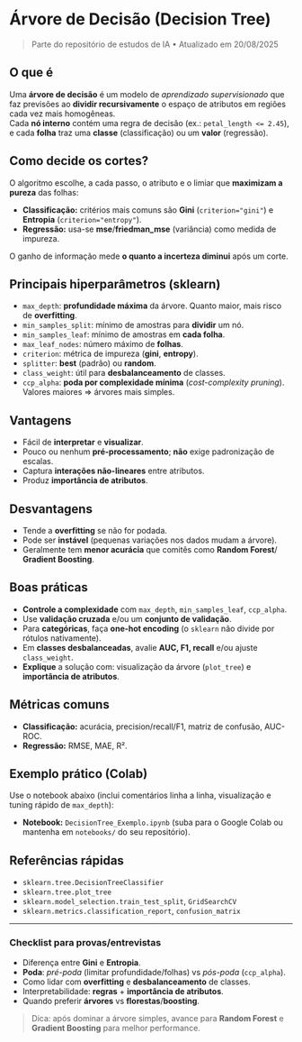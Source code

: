# Árvore de Decisão (Decision Tree)

> Parte do repositório de estudos de IA • Atualizado em 20/08/2025

## O que é
Uma **árvore de decisão** é um modelo de *aprendizado supervisionado* que faz previsões ao **dividir recursivamente** o espaço de atributos em regiões cada vez mais homogêneas.  
Cada **nó interno** contém uma regra de decisão (ex.: `petal_length <= 2.45`), e cada **folha** traz uma **classe** (classificação) ou um **valor** (regressão).

## Como decide os cortes?
O algoritmo escolhe, a cada passo, o atributo e o limiar que **maximizam a pureza** das folhas:
- **Classificação:** critérios mais comuns são **Gini** (`criterion="gini"`) e **Entropia** (`criterion="entropy"`).
- **Regressão:** usa-se **mse**/**friedman_mse** (variância) como medida de impureza.

O ganho de informação mede **o quanto a incerteza diminui** após um corte.

## Principais hiperparâmetros (sklearn)
- `max_depth`: **profundidade máxima** da árvore. Quanto maior, mais risco de **overfitting**.
- `min_samples_split`: mínimo de amostras para **dividir** um nó.
- `min_samples_leaf`: mínimo de amostras em **cada folha**.
- `max_leaf_nodes`: número máximo de **folhas**.
- `criterion`: métrica de impureza (**gini**, **entropy**).
- `splitter`: **best** (padrão) ou **random**.
- `class_weight`: útil para **desbalanceamento** de classes.
- `ccp_alpha`: **poda por complexidade mínima** (*cost-complexity pruning*). Valores maiores ⇒ árvores mais simples.

## Vantagens
- Fácil de **interpretar** e **visualizar**.
- Pouco ou nenhum **pré-processamento**; **não** exige padronização de escalas.
- Captura **interações não-lineares** entre atributos.
- Produz **importância de atributos**.

## Desvantagens
- Tende a **overfitting** se não for podada.
- Pode ser **instável** (pequenas variações nos dados mudam a árvore).
- Geralmente tem **menor acurácia** que comitês como **Random Forest**/ **Gradient Boosting**.

## Boas práticas
- **Controle a complexidade** com `max_depth`, `min_samples_leaf`, `ccp_alpha`.
- Use **validação cruzada** e/ou um **conjunto de validação**.
- Para **categóricas**, faça **one-hot encoding** (o `sklearn` não divide por rótulos nativamente).
- Em **classes desbalanceadas**, avalie **AUC, F1, recall** e/ou ajuste `class_weight`.
- **Explique** a solução com: visualização da árvore (`plot_tree`) e **importância de atributos**.

## Métricas comuns
- **Classificação:** acurácia, precision/recall/F1, matriz de confusão, AUC-ROC.
- **Regressão:** RMSE, MAE, R².

## Exemplo prático (Colab)
Use o notebook abaixo (inclui comentários linha a linha, visualização e tuning rápido de `max_depth`):
- **Notebook:** `DecisionTree_Exemplo.ipynb` (suba para o Google Colab ou mantenha em `notebooks/` do seu repositório).

## Referências rápidas
- `sklearn.tree.DecisionTreeClassifier`
- `sklearn.tree.plot_tree`
- `sklearn.model_selection.train_test_split`, `GridSearchCV`
- `sklearn.metrics.classification_report`, `confusion_matrix`

---

### Checklist para provas/entrevistas
- Diferença entre **Gini** e **Entropia**.
- **Poda**: *pré-poda* (limitar profundidade/folhas) vs *pós-poda* (`ccp_alpha`).
- Como lidar com **overfitting** e **desbalanceamento** de classes.
- Interpretabilidade: **regras** + **importância de atributos**.
- Quando preferir **árvores** vs **florestas**/**boosting**.

> Dica: após dominar a árvore simples, avance para **Random Forest** e **Gradient Boosting** para melhor performance.